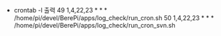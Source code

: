 - crontab -l 출력
49 1,4,22,23 * * * /home/pi/devel/BerePi/apps/log_check/run_cron.sh
50 1,4,22,23 * * * /home/pi/devel/BerePi/apps/log_check/run_cron_svn.sh
